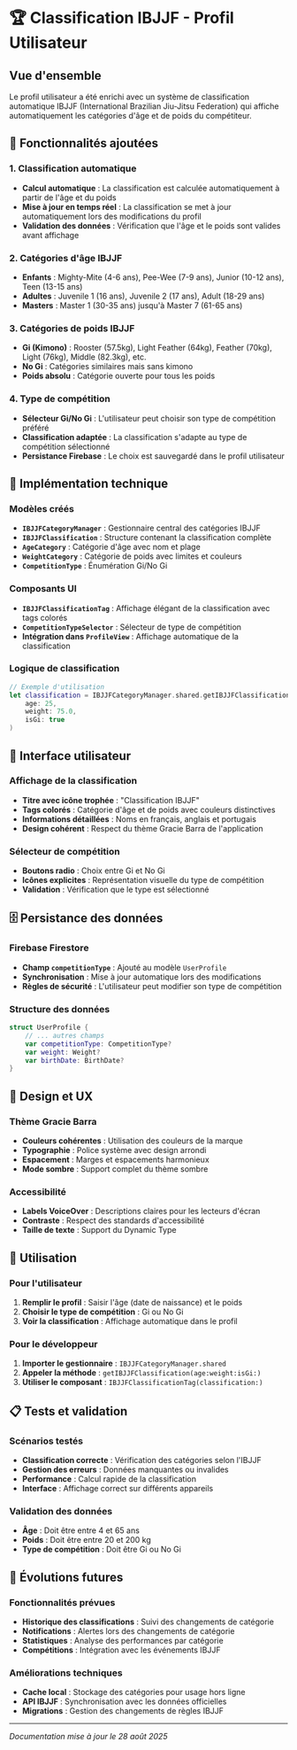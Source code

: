 # 🏆 Classification IBJJF - Profil Utilisateur

## Vue d'ensemble

Le profil utilisateur a été enrichi avec un système de classification automatique IBJJF (International Brazilian Jiu-Jitsu Federation) qui affiche automatiquement les catégories d'âge et de poids du compétiteur.

## 🎯 Fonctionnalités ajoutées

### 1. Classification automatique
- **Calcul automatique** : La classification est calculée automatiquement à partir de l'âge et du poids
- **Mise à jour en temps réel** : La classification se met à jour automatiquement lors des modifications du profil
- **Validation des données** : Vérification que l'âge et le poids sont valides avant affichage

### 2. Catégories d'âge IBJJF
- **Enfants** : Mighty-Mite (4-6 ans), Pee-Wee (7-9 ans), Junior (10-12 ans), Teen (13-15 ans)
- **Adultes** : Juvenile 1 (16 ans), Juvenile 2 (17 ans), Adult (18-29 ans)
- **Masters** : Master 1 (30-35 ans) jusqu'à Master 7 (61-65 ans)

### 3. Catégories de poids IBJJF
- **Gi (Kimono)** : Rooster (57.5kg), Light Feather (64kg), Feather (70kg), Light (76kg), Middle (82.3kg), etc.
- **No Gi** : Catégories similaires mais sans kimono
- **Poids absolu** : Catégorie ouverte pour tous les poids

### 4. Type de compétition
- **Sélecteur Gi/No Gi** : L'utilisateur peut choisir son type de compétition préféré
- **Classification adaptée** : La classification s'adapte au type de compétition sélectionné
- **Persistance Firebase** : Le choix est sauvegardé dans le profil utilisateur

## 🔧 Implémentation technique

### Modèles créés
- **`IBJJFCategoryManager`** : Gestionnaire central des catégories IBJJF
- **`IBJJFClassification`** : Structure contenant la classification complète
- **`AgeCategory`** : Catégorie d'âge avec nom et plage
- **`WeightCategory`** : Catégorie de poids avec limites et couleurs
- **`CompetitionType`** : Énumération Gi/No Gi

### Composants UI
- **`IBJJFClassificationTag`** : Affichage élégant de la classification avec tags colorés
- **`CompetitionTypeSelector`** : Sélecteur de type de compétition
- **Intégration dans `ProfileView`** : Affichage automatique de la classification

### Logique de classification
```swift
// Exemple d'utilisation
let classification = IBJJFCategoryManager.shared.getIBJJFClassification(
    age: 25,
    weight: 75.0,
    isGi: true
)
```

## 📱 Interface utilisateur

### Affichage de la classification
- **Titre avec icône trophée** : "Classification IBJJF"
- **Tags colorés** : Catégorie d'âge et de poids avec couleurs distinctives
- **Informations détaillées** : Noms en français, anglais et portugais
- **Design cohérent** : Respect du thème Gracie Barra de l'application

### Sélecteur de compétition
- **Boutons radio** : Choix entre Gi et No Gi
- **Icônes explicites** : Représentation visuelle du type de compétition
- **Validation** : Vérification que le type est sélectionné

## 🗄️ Persistance des données

### Firebase Firestore
- **Champ `competitionType`** : Ajouté au modèle `UserProfile`
- **Synchronisation** : Mise à jour automatique lors des modifications
- **Règles de sécurité** : L'utilisateur peut modifier son type de compétition

### Structure des données
```swift
struct UserProfile {
    // ... autres champs
    var competitionType: CompetitionType?
    var weight: Weight?
    var birthDate: BirthDate?
}
```

## 🎨 Design et UX

### Thème Gracie Barra
- **Couleurs cohérentes** : Utilisation des couleurs de la marque
- **Typographie** : Police système avec design arrondi
- **Espacement** : Marges et espacements harmonieux
- **Mode sombre** : Support complet du thème sombre

### Accessibilité
- **Labels VoiceOver** : Descriptions claires pour les lecteurs d'écran
- **Contraste** : Respect des standards d'accessibilité
- **Taille de texte** : Support du Dynamic Type

## 🚀 Utilisation

### Pour l'utilisateur
1. **Remplir le profil** : Saisir l'âge (date de naissance) et le poids
2. **Choisir le type de compétition** : Gi ou No Gi
3. **Voir la classification** : Affichage automatique dans le profil

### Pour le développeur
1. **Importer le gestionnaire** : `IBJJFCategoryManager.shared`
2. **Appeler la méthode** : `getIBJJFClassification(age:weight:isGi:)`
3. **Utiliser le composant** : `IBJJFClassificationTag(classification:)`

## 📋 Tests et validation

### Scénarios testés
- **Classification correcte** : Vérification des catégories selon l'IBJJF
- **Gestion des erreurs** : Données manquantes ou invalides
- **Performance** : Calcul rapide de la classification
- **Interface** : Affichage correct sur différents appareils

### Validation des données
- **Âge** : Doit être entre 4 et 65 ans
- **Poids** : Doit être entre 20 et 200 kg
- **Type de compétition** : Doit être Gi ou No Gi

## 🔮 Évolutions futures

### Fonctionnalités prévues
- **Historique des classifications** : Suivi des changements de catégorie
- **Notifications** : Alertes lors des changements de catégorie
- **Statistiques** : Analyse des performances par catégorie
- **Compétitions** : Intégration avec les événements IBJJF

### Améliorations techniques
- **Cache local** : Stockage des catégories pour usage hors ligne
- **API IBJJF** : Synchronisation avec les données officielles
- **Migrations** : Gestion des changements de règles IBJJF

---

*Documentation mise à jour le 28 août 2025*
